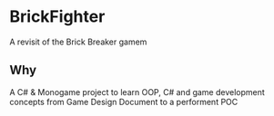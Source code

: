 # BrickFighter

A revisit of the Brick Breaker gamem

## Why

A C# & Monogame project to learn OOP, C# and game development concepts from Game Design Document to a performent POC 
